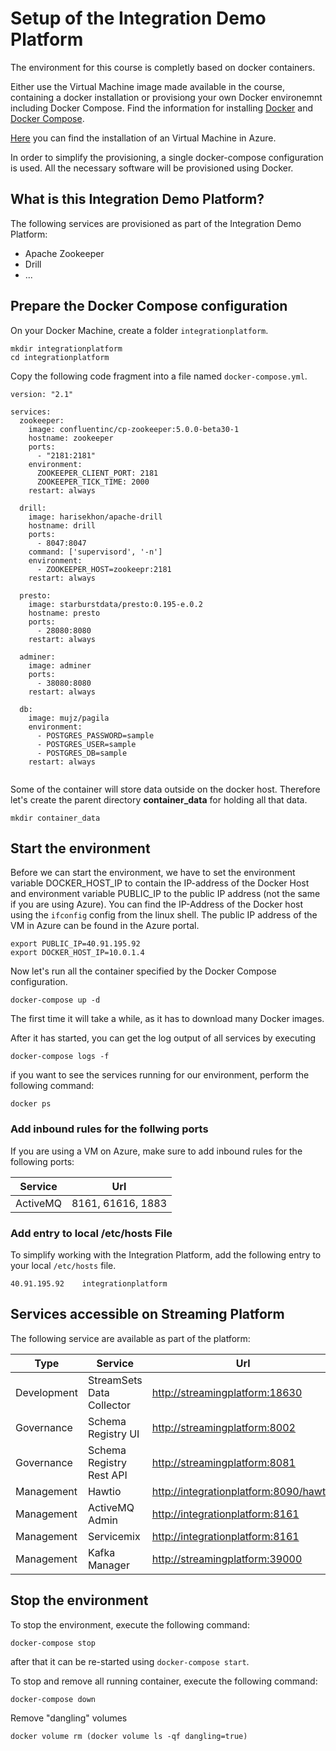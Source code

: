 # Setup of the Integration Demo Platform
The environment for this course is completly based on docker containers. 

Either use the Virtual Machine image made available in the course, containing a docker installation or provisiong your own Docker environemnt including Docker Compose. Find the information for installing [Docker](https://docs.docker.com/install/#supported-platforms) and [Docker Compose](https://docs.docker.com/compose/install/).
 
[Here](../00-setup/README.md) you can find the installation of an Virtual Machine in Azure. 

In order to simplify the provisioning, a single docker-compose configuration is used. All the necessary software will be provisioned using Docker. 

## What is this Integration Demo Platform?

The following services are provisioned as part of the Integration Demo Platform: 

 * Apache Zookeeper
 * Drill
 * ...

## Prepare the Docker Compose configuration

On your Docker Machine, create a folder `integrationplatform`. 

```
mkdir integrationplatform
cd integrationplatform
```

Copy the following code fragment into a file named `docker-compose.yml`.

```
version: "2.1"

services:
  zookeeper:
    image: confluentinc/cp-zookeeper:5.0.0-beta30-1
    hostname: zookeeper
    ports:
      - "2181:2181"
    environment:
      ZOOKEEPER_CLIENT_PORT: 2181
      ZOOKEEPER_TICK_TIME: 2000
    restart: always
    
  drill:
    image: harisekhon/apache-drill
    hostname: drill
    ports: 
      - 8047:8047
    command: ['supervisord', '-n']  
    environment:
      - ZOOKEEPER_HOST=zookeepr:2181
    restart: always

  presto:
    image: starburstdata/presto:0.195-e.0.2
    hostname: presto
    ports:
      - 28080:8080
    restart: always

  adminer:
    image: adminer
    ports:
      - 38080:8080
    restart: always

  db:
    image: mujz/pagila
    environment:
      - POSTGRES_PASSWORD=sample
      - POSTGRES_USER=sample
      - POSTGRES_DB=sample
    restart: always
      
```

Some of the container will store data outside on the docker host. Therefore let's create the parent directory **container_data** for holding all that data. 

```
mkdir container_data
```

## Start the environment

Before we can start the environment, we have to set the environment variable DOCKER_HOST_IP to contain the IP-address of the Docker Host and environment variable PUBLIC_IP to the public IP address (not the same if you are using Azure). 
You can find the IP-Address of the Docker host using the `ifconfig` config from the linux shell. The public IP address of the VM in Azure can be found in the Azure portal.

```
export PUBLIC_IP=40.91.195.92
export DOCKER_HOST_IP=10.0.1.4
```

Now let's run all the container specified by the Docker Compose configuration.

```
docker-compose up -d
```

The first time it will take a while, as it has to download many Docker images.

After it has started, you can get the log output of all services by executing
 
```
docker-compose logs -f
```

if you want to see the services running for our environment, perform the following command:

```
docker ps

```

### Add inbound rules for the follwing ports
If you are using a VM on Azure, make sure to add inbound rules for the following ports:

Service | Url
------- | -------------
ActiveMQ | 8161, 61616, 1883


### Add entry to local /etc/hosts File
To simplify working with the Integration Platform, add the following entry to your local `/etc/hosts` file. 

```
40.91.195.92	integrationplatform
```

## Services accessible on Streaming Platform
The following service are available as part of the platform:

Type | Service | Url
------|------- | -------------
Development | StreamSets Data Collector | <http://streamingplatform:18630>
Governance | Schema Registry UI  | <http://streamingplatform:8002>
Governance | Schema Registry Rest API  | <http://streamingplatform:8081>
Management | Hawtio | <http://integrationplatform:8090/hawtio>
Management | ActiveMQ Admin | <http://integrationplatform:8161>
Management | Servicemix | <http://integrationplatform:8161>
Management | Kafka Manager  | <http://streamingplatform:39000>


## Stop the environment
To stop the environment, execute the following command:

```
docker-compose stop
```

after that it can be re-started using `docker-compose start`.

To stop and remove all running container, execute the following command:

```
docker-compose down
```

Remove "dangling" volumes

```
docker volume rm (docker volume ls -qf dangling=true)
```


